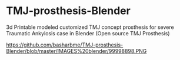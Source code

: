 # TMJ-prosthesis-Blender
3d Printable modeled customized TMJ concept prosthesis for severe Traumatic Ankylosis case in Blender
(Open source TMJ Prosthesis)

https://github.com/basharbme/TMJ-prosthesis-Blender/blob/master/IMAGES%20blender/99998898.PNG
